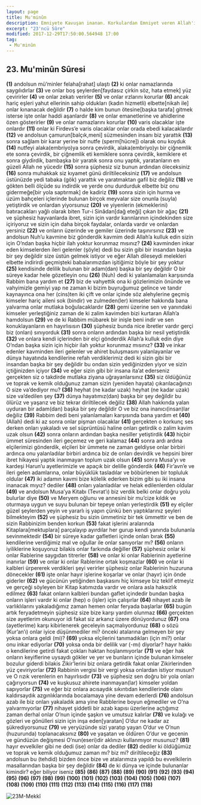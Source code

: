 ```yaml
---
layout: page
title: Mu'minûn
description: Emniyete Kavuşan inanan. Korkulardan Emniyet veren Allah'ın(cc.) emirlerine ve kanunlarına iman eden.
excerpt: "23'ncü Sûre"
modified: 2017-12-29T17:50:00.564948 17:00
tag: 
 - Mu'minûn
---
```


## 23. Mu'minûn Sûresi

**(1)** andolsun mü’minler felaha[rahat] ulaştı
**(2)** ki onlar namazlarında saygılıdırlar
**(3)** ve onlar boş şeylerden[faydasız çirkin söz, hata etmek] yüz çevirirler
**(4)** ve onlar zekatı verirler
**(5)** ve onlar ırzlarını korurlar
**(6)** ancak hariç eşleri yahut ellerinin sahip oldukları (kadın hizmetli) elbette[nikah ile] onlar kınanacak değildir
**(7)** o halde kim bunun ötesine[başka tarafa] gitmek isterse işte onlar haddi aşanlardır
**(8)** ve onlar emanetlerine ve ahidlerine özen gösterirler
**(9)** ve onlar namazlarını korurlar
**(10)** varis olacaklar işte onlardır
**(11)** onlar ki Firdevs’e varis olacaklar onlar orada ebedi kalacaklardır
**(12)** ve andolsun çamurun[balçık,meni] süzmesinden insanı biz yarattık 
**(13)** sonra sağlam bir karar yerine bir nutfe (sperm[hücre]) olarak onu koyduk
**(14)** nutfeyi alaka(embriyo)ya sonra çevirdik, alaka(embriyo)yı bir çiğnemlik ete sonra çevirdik, bir çiğnemlik eti kemiklere sonra çevirdik, kemiklere et sonra giydirdik, bambaşka bir yaratık sonra onu yaptık, yaratanların en güzeli Allah ne yücedir 
**(15)** sonra şüphesiz siz bunun ardından öleceksiniz
**(16)** sonra muhakkak siz kıyamet günü diriltileceksiniz
**(17)** ve andolsun üstünüzde yedi tabaka (gök) yarattık ve yaratmaktan gafil biz değiliz 
**(18)** ve gökten belli ölçüde su indirdik ve yerde onu durdurduk elbette biz onu gidermeğe[bir yola saptırmak] de kadiriz
**(19)** sonra sizin için hurma ve üzüm bahçeleri içlerinde bulunan birçok meyvalar size onunla (suyla) yetiştirdik ve onlardan yiyorsunuz
**(20)** ve yiyenlerin (ekmeklerini) batıracakları yağlı olarak biten Tur-i Sinâdan[dağ eteği] çıkan bir ağaç
**(21)** ve şüphesiz hayvanlarda ibret, sizin için vardır karınlarının içindekinden size içiriyoruz ve sizin için daha birçok faydalar, onlarda vardır ve onlardan yersiniz
**(22)** ve onların üzerinde ve gemiler üzerinde taşınırsınız
**(23)** ve andolsun Nuh’u kavmine biz gönderdik kavmim dedi Allah’a kulluk edin sizin için O’ndan başka hiçbir ilah yoktur korunmaz mısınız?
**(24)** kavminden inkar eden kimselerden ileri gelenler (şöyle) dedi bu sizin gibi bir insandan başka bir şey değildir size üstün gelmek istiyor ve eğer Allah dileseydi melekleri elbette indirirdi geçmişteki babalarımızdan işitiğimiz böyle bir şey yoktur
**(25)** kendisinde delilik bulunan bir adam(dan) başka bir şey  değildir O bir süreye kadar hele gözetleyin onu
**(26)** (Nuh) dedi ki yalanlamaları karşısında Rabbim bana yardım et
**(27)** biz de vahyettik ona ki gözlerimizin önünde ve vahyimizle gemiyi yap ne zaman ki bizim buyruğumuz gelince ve tandır kaynayınca ona her (cins)ten iki çift ve onlar içinde söz alehylerine geçmiş kimseler hariç aileni sok (bindir) ve zulmeden(ler) kimseler hakkında bana yalvarma onlar mutlaka boğulacaklardır
**(28)** gemi üzerine sen ve yanındaki kimseler yerleştiğiniz zaman de ki zalim kavimden bizi kurtaran Allah’a hamdolsun 
**(29)** ve de ki Rabbim mübarek bir inişle beni indir ve sen konuklayanların en hayırlısısın
**(30)** şüphesiz bunda nice ibretler vardır gerçi biz (onları) sınıyorduk
**(31)** sonra onların ardından başka bir nesil yetiştirdik 
**(32)** ve onlara kendi içlerinden bir elçi gönderdik Allah’a kulluk edin diye O’ndan başka sizin için hiçbir ilah yoktur korunmaz mısınız?
**(33)** ve inkar edenler kavminden ileri gelenler ve ahiret buluşmasını yalanlayanlar ve dünya hayatında kendilerine refah verdiklerimiz dedi ki sizin gibi bir insandan başka bir şey değildir bu ondan sizin yediğinizden yiyor ve sizin içtiğinizden içiyor 
**(34)** ve eğer sizin gibi bir insana ita’at ederseniz gerçekten siz o takdirde mutlaka ziyana uğrayanlarsınız
**(35)** siz öldüğünüz ve toprak ve kemik olduğunuz zaman sizin (yeniden hayata) çıkarılacağınızı O size va’dediyor mu?
**(36)** heyhat (ne kadar uzak) heyhat (ne kadar uzak) size va’dedilen şey
**(37)** dünya hayatımız(dan) başka bir şey değildir bu ölürüz ve yaşarız ve biz tekrar diriltilecek değiliz
**(38)** Allah hakkında yalan uyduran bir adam(dan) başka bir şey değildir O ve biz ona inanıcı(insan)lar değiliz 
**(39)** Rabbim dedi beni yalanlamaları karşısında bana yardım et 
**(40)** (Allah) dedi ki az sonra onlar pişman olacaklar
**(41)** gerçekten o korkunç ses derken onları yakaladı ve sel süprüntüsü haline onları getirdik o zalim kavim uzak olsun
**(42)** sonra onların ardından başka nesiller yetiştirdik 
**(43)** hiçbir ümmet süresinden ileri geçemez ve geri kalamaz
**(44)** sonra ardı ardına elçilerimizi gönderdik, elçileri bir ümmete ne zaman geldiyse onlar birbiri ardınca onu yalanladılar birbiri ardınca biz de onları devirdik ve hepsini birer ibret hikayesi yaptık inanmayan toplum uzak olsun 
**(45)** sonra Musa’yı ve kardeşi Harun’u ayetlerimizle ve apaçık bir delille gönderdik
**(46)** Fir’avn’e ve ileri gelen adamlarına, onlar büyüklük tasladılar ve böbürlenen bir topluluk oldular
**(47)** iki adamın kavmi bize kölelik ederken bizim gibi şu iki insana inanacak mıyız? dediler 
**(48)** onları yalanladılar ve helak edilenlerden oldular
**(49)** ve andolsun Musa’ya Kitabı (Tevrat’ı) biz verdik belki onlar doğru yolu bulurlar diye
**(50)** ve Meryem oğlunu ve annesini bir mu’cize kıldık ve oturmaya uygun ve suyu bulunan bir tepeye onları yerleştirdik
**(51)** ey elçiler güzel şeylerden yeyin ve yararlı iş yapın çünkü ben yaptıklarınız şeyleri bilmekteyim
**(52)** ve şüphesiz bu sizin ümmetiniz bir tek ümmettir ve ben de sizin Rabbinizim benden korkun
**(53)** fakat işlerini aralarında Kitaplara[mektuplara] parçalayıp ayırdılar her gurup kendi yanında bulunanla sevinmektedir
**(54)** bir süreye kadar gafletleri içinde onları bırak 
**(55)** kendilerine verdiğimiz mal ve oğullar ile onlar sanıyorlar mı? 
**(56)** onların iyiliklerine koşuyoruz bilakis onlar farkında değiller
**(57)** şüphesiz onlar ki onlar Rablerine saygıdan titrerler
**(58)** ve onlar ki onlar Rablerinin ayetlerine inanırlar
**(59)** ve onlar ki onlar Rablerine ortak koşmazlar
**(60)** ve onlar ki kalbleri ürpererek verdikleri şeyi verirler şüphesiz onlar Rablerinin huzuruna dönecekler
**(61)** işte onlar hayır işlerine koşarlar ve onlar (hayır) için önde giderler
**(62)** ve gücünün yetiğinden başkasını hiç kimseye biz teklif etmeyiz ve gerçeği söyleyen bir Kitap katımızda vardır ve onlara asla haksızlık edilmez
**(63)** fakat onların kalbleri bundan gaflet içindedir bundan başka onların işleri vardır ki onlar (hep) o (işler) için çalışırlar
**(64)** nihayet azab ile varlıklılarını yakaladığımız zaman hemen onlar feryada başlarlar
**(65)** bugün artık feryadetmeyin şüphesiz size bize karşı yardım olunmaz
**(66)** gerçekten size ayetlerim okunuyor idi fakat siz arkanız üzere dönüyordunuz 
**(67)** ona (ayetlerime) karşı kibirlenerek geceleyin saçmalıyordunuz
**(68)** o sözü (Kur’an’ı) onlar iyice düşünmediler mi? önceki atalarına gelmeyen bir şey yoksa onlara geldi (mi)?
**(69)** yoksa elçilerini tanımadıkları (için mi?) onlar onu inkar ediyorlar
**(70)** yoksa onda bir delilik var (-mı) diyorlar? hayır hakkı o kendilerine getirdi fakat çokları haktan hoşlanmıyorlar
**(71)** ve eğer hak onların keyiflerine uysaydı gökler ve yer ve bunların içinde bulunan kimseler bozulur giderdi bilakis Zikir’lerini biz onlara getirdik fakat onlar Zikirlerinden yüz çeviriyorlar
**(72)** Rabbinin vergisi bir vergi yoksa onlardan istiyor musun? ve O rızık verenlerin en hayırlısıdır 
**(73)** ve şüphesiz sen doğru bir yola onları çağırıyorsun
**(74)** ve kuşkusuz ahirete inanmayan(lar) kimseler yoldan sapıyorlar
**(75)** ve eğer biz onlara acısaydık sıkıntıdan kendilerinde olanı kaldırsaydık azgınlıklarında bocalamaya yine devam ederlerdi
**(76)** andolsun azab ile biz onları yakaladık ama yine Rabblerine boyun eğmediler ve O’na yalvarmıyorlar
**(77)** nihayet şiddetli bir azab kapısı üzerlerine açtığımız zaman derhal onlar O’nun içinde şaşkın ve umutsuz kalırlar
**(78)** ve kulağı ve gözleri ve gönülleri sizin için inşa eden[yaratan] O’dur ne kadar az şükrediyorsunuz
**(79)** ve yeryüzünde sizi yaratıp yayan O’dur ve O’nun (huzurunda) toplanacaksınız
**(80)** ve yaşatan ve öldüren O’dur ve gecenin ve gündüzün değişmesi O’nun(eseri)dir aklınızı kullanmıyor musunuz?
**(81)** hayır evvelkiler gibi ne dedi (ise) onlar da dediler
**(82)** dediler ki öldüğümüz ve toprak ve kemik olduğumuz zaman mı? biz mi? diriltileceğiz
**(83)** andolsun bu (tehdid) bizden önce bize ve atalarımıza yapıldı bu evvelkilerin masallarından başka bir şey değildir
**(84)** de ki dünya ve içinde bulunanlar kimindir? eğer biliyor iseniz
**(85)** 
**(86)**
**(87)**
**(88)**
**(89)**
**(90)**
**(91)** 
**(92)** 
**(93)** 
**(94)** 
**(95)** 
**(96)**
**(97)**
**(98)**
**(99)**
**(100)**
**(101)** 
**(102)** 
**(103)** 
**(104)** 
**(105)** 
**(106)**
**(107)**
**(108)**
**(109)**
**(110)**
**(111)**
**(112)**
**(113)**
**(114)**
**(115)**
**(116)**
**(117)**
**(118)**

![23M-Mekkî]({{site.url}}/images/ayrac-muhur.png)
